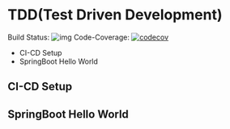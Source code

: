 # TDD(Test Driven Development)
Build Status: ![img](https://api.travis-ci.org/qdriven/meet-concurrence.svg?branch=master)
Code-Coverage: [![codecov](https://codecov.io/gh/qdriven/tdd-simple/branch/master/graph/badge.svg)](https://codecov.io/gh/qdriven/tdd-simple)

- CI-CD Setup
- SpringBoot Hello World

## CI-CD Setup

## SpringBoot Hello World


